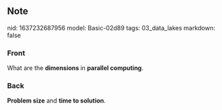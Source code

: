 ## Note
nid: 1637232687956
model: Basic-02d89
tags: 03_data_lakes
markdown: false

### Front
What are the <b>dimensions </b>in <b>parallel computing</b>.

### Back
<b>Problem size</b> and <b>time to solution</b>.
